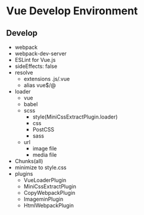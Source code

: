# Vue Develop Environment

## Develop

- webpack
- webpack-dev-server
- ESLint for Vue.js
- sideEffects: false
- resolve
    - extensions .js/.vue
    - alias vue$/@
- loader
    - vue
    - babel
    - scss
        - style(MiniCssExtractPlugin.loader)
        - css
        - PostCSS
        - sass
    - url
        - image file
        - media file
- Chunks(all)
- minimize to style.css
- plugins
    - VueLoaderPlugin
    - MiniCssExtractPlugin
    - CopyWebpackPlugin
    - ImageminPlugin
    - HtmlWebpackPlugin
